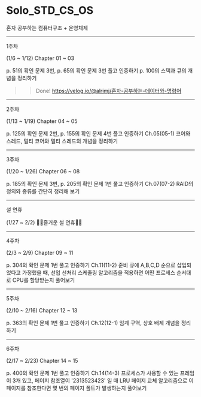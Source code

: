 # Solo_STD_CS_OS
혼자 공부하는 컴퓨터구조 + 운영체제

_________________
1주차

(1/6 ~ 1/12)	Chapter 01 ~ 03	

p. 51의 확인 문제 3번, p. 65의 확인 문제 3번 풀고 인증하기	p. 100의 스택과 큐의 개념을 정리하기

>> Done!
>> https://velog.io/@alrimj/혼자-공부하는-데이터와-명령어
_________________
2주차

(1/13 ~ 1/19)	Chapter 04 ~ 05	

p. 125의 확인 문제 2번, p. 155의 확인 문제 4번 풀고 인증하기	Ch.05(05-1) 코어와 스레드, 멀티 코어와 멀티 스레드의 개념을 정리하기
_________________
3주차

(1/20 ~ 1/26)	Chapter 06 ~ 08	

p. 185의 확인 문제 3번, p. 205의 확인 문제 1번 풀고 인증하기	Ch.07(07-2) RAID의 정의와 종류를 간단히 정리해 보기
_________________
설 연휴

(1/27 ~ 2/2)	🙇‍♀️즐거운 설 연휴🙇‍♂️
_________________
4주차

(2/3 ~ 2/9)	Chapter 09 ~ 11	

p. 304의 확인 문제 1번 풀고 인증하기	Ch.11(11-2) 준비 큐에 A,B,C,D 순으로 삽입되었다고 가정했을 때, 선입 선처리 스케줄링 알고리즘을 적용하면 어떤 프로세스 순서대로 CPU를 할당받는지 풀어보기
_________________
5주차

(2/10 ~ 2/16)	Chapter 12 ~ 13	

p. 363의 확인 문제 1번 풀고 인증하기	Ch.12(12-1) 임계 구역, 상호 배제 개념을 정리하기
_________________
6주차

(2/17 ~ 2/23)	Chapter 14 ~ 15	

p. 400의 확인 문제 1번 풀고 인증하기	Ch.14(14-3) 프로세스가 사용할 수 있는 프레임이 3개 있고, 페이지 참조열이 '2313523423' 일 때 LRU 페이지 교체 알고리즘으로 이 페이지를 참조한다면 몇 번의 페이지 폴트가 발생하는지 풀어보기
